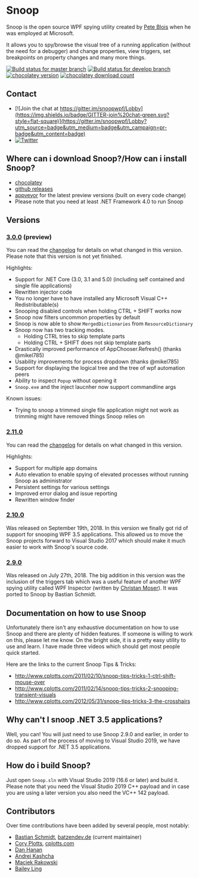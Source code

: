 # Snoop

Snoop is the open source WPF spying utility created by [Pete Blois](https://github.com/peteblois) when he was employed at Microsoft.

It allows you to spy/browse the visual tree of a running application (without the need for a debugger) and change properties, view triggers, set breakpoints on property changes and many more things.

[![Build status for master branch](https://img.shields.io/appveyor/ci/batzen/snoopwpf/master?style=flat-square&&label=master)](https://ci.appveyor.com/project/batzen/snoopwpf/branch/master)
[![Build status for develop branch](https://img.shields.io/appveyor/ci/batzen/snoopwpf/develop?style=flat-square&&label=develop)](https://ci.appveyor.com/project/batzen/snoopwpf/branch/develop)
[![chocolatey version](http://img.shields.io/chocolatey/v/snoop.svg?style=flat-square)](https://chocolatey.org/packages/snoop)
[![chocolatey download count](http://img.shields.io/chocolatey/dt/snoop.svg?style=flat-square)](https://chocolatey.org/packages/snoop)

## Contact

- [![Join the chat at https://gitter.im/snoopwpf/Lobby](https://img.shields.io/badge/GITTER-join%20chat-green.svg?style=flat-square)](https://gitter.im/snoopwpf/Lobby?utm_source=badge&utm_medium=badge&utm_campaign=pr-badge&utm_content=badge)
- [![Twitter](https://img.shields.io/badge/twitter-%40batzendev-blue.svg?style=flat-square)](https://twitter.com/batzendev)

## Where can i download Snoop?/How can i install Snoop?

- [chocolatey](https://chocolatey.org/packages/snoop)
- [github releases](https://github.com/snoopwpf/snoopwpf/releases)
- [appveyor](https://ci.appveyor.com/project/batzen/snoopwpf) for the latest preview versions (built on every code change)
- Please note that you need at least .NET Framework 4.0 to run Snoop

## Versions

### [3.0.0](../../tree/develop) (preview)

You can read the [changelog](Changelog.md) for details on what changed in this version.
Please note that this version is not yet finished.

Highlights:

- Support for .NET Core (3.0, 3.1 and 5.0) (including self contained and single file applications)
- Rewritten injector code
- You no longer have to have installed any Microsoft Visual C++ Redistributable(s)
- Snooping disabled controls when holding CTRL + SHIFT works now
- Snoop now filters uncommon properties by default
- Snoop is now able to show `MergedDictionaries` from `ResourceDictionary`
- Snoop now has two tracking modes. 
  - Holding CTRL tries to skip template parts
  - Holding CTRL + SHIFT does not skip template parts
- Drastically improved performance of AppChooser.Refresh() (thanks @mikel785)
- Usability improvements for process dropdown (thanks @mikel785)
- Support for displaying the logical tree and the tree of wpf automation peers
- Ability to inspect `Popup` without opening it
- `Snoop.exe` and the inject laucnher now support commandline args

Known issues:

- Trying to snoop a trimmed single file application might not work as trimming might have removed things Snoop relies on

### [2.11.0](../../releases/tag/2.11.0)

You can read the [changelog](Changelog.md) for details on what changed in this version.

Highlights:

- Support for multiple app domains
- Auto elevation to enable spying of elevated processes without running Snoop as administrator
- Persistent settings for various settings
- Improved error dialog and issue reporting
- Rewritten window finder

### [2.10.0](../../releases/tag/2.10.0)

Was released on September 19th, 2018.
In this version we finally got rid of support for snooping WPF 3.5 applications.
This allowed us to move the Snoop projects forward to Visual Studio 2017 which should make it much easier to work with Snoop's source code.

### [2.9.0](../../releases/tag/2.9.0)

Was released on July 27th, 2018.
The big addition in this version was the inclusion of the triggers tab which was a useful feature of another WPF spying utility called WPF Inspector (written by [Christan Moser](https://github.com/ChristianMoser)).
It was ported to Snoop by Bastian Schmidt.

## Documentation on how to use Snoop

Unfortunately there isn't any exhaustive documentation on how to use Snoop and there are plenty of hidden features. If someone is willing to work on this, please let me know. On the bright side, it is a pretty easy utility to use and learn. I have made three videos which should get most people quick started.

Here are the links to the current Snoop Tips & Tricks:

- http://www.cplotts.com/2011/02/10/snoop-tips-tricks-1-ctrl-shift-mouse-over
- http://www.cplotts.com/2011/02/14/snoop-tips-tricks-2-snooping-transient-visuals
- http://www.cplotts.com/2012/05/31/snoop-tips-tricks-3-the-crosshairs

## Why can't I snoop .NET 3.5 applications?

Well, you can! You will just need to use Snoop 2.9.0 and earlier, in order to do so.
As part of the process of moving to Visual Studio 2019, we have dropped support for .NET 3.5 applications.

## How do i build Snoop?

Just open `Snoop.sln` with Visual Studio 2019 (16.6 or later) and build it.
Please note that you need the Visual Studio 2019 C++ payload and in case you are using a later version you also need the VC++ 142 payload.

## Contributors

Over time contributions have been added by several people, most notably:

- [Bastian Schmidt](https://github.com/batzen), [batzendev.de](https://batzendev.de) (current maintainer)
- [Cory Plotts](https://github.com/cplotts), [cplotts.com](https://cplotts.com)
- [Dan Hanan](http://blogs.interknowlogy.com/author/danhanan/)
- [Andrei Kashcha](http://blog.yasiv.com/)
- [Maciek Rakowski](https://github.com/MaciekRakowski)
- [Bailey Ling](https://github.com/bling)